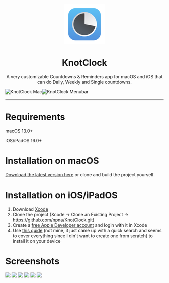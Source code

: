 <p align="center">
<img width="128" src="KnotClock/Assets.xcassets/AppIcon.appiconset/Icon-128@2x.png">
</p>

<h1 align="center">KnotClock</h1>
<p align="center">
A very customizable Countdowns & Reminders app for macOS and iOS that can do Daily, Weekly and Single countdowns.

<img alt="KnotClock Mac" src="https://user-images.githubusercontent.com/80475242/225621277-bb80c8a1-f645-4401-ab94-826768cdba15.png" width="55%"></img><img alt="KnotClock Menubar" src="https://user-images.githubusercontent.com/80475242/225632546-73b1d42f-bc32-4312-8d9d-d47828841e79.png" width="44%"></img>

</p>

---

# Requirements
macOS 13.0+

iOS/iPadOS 16.0+

# Installation on macOS
[Download the latest version here](https://github.com/npna/KnotClock/releases) or clone and build the project yourself.

# Installation on iOS/iPadOS
1. Download [Xcode](https://apps.apple.com/us/app/xcode/id497799835)
2. Clone the project (Xcode -> Clone an Existing Project -> https://github.com/npna/KnotClock.git)
3. Create a [free Apple Developer account](https://developer.apple.com/) and login with it in Xcode
4. Use [this guide](https://codewithchris.com/deploy-your-app-on-an-iphone/) (not mine, it just came up with a quick search and seems to cover everything since I din't want to create one from scratch) to install it on your device


# Screenshots
<img src="https://user-images.githubusercontent.com/80475242/224429718-a45da46c-bb76-4b7a-9dd5-f316b343fa23.png" width="15%"></img> <img src="https://user-images.githubusercontent.com/80475242/225620967-ad1f7cda-f8a3-49f9-abdd-1579fb2bccc9.png" width="15%"></img> <img src="https://user-images.githubusercontent.com/80475242/225620961-3fb50c93-7c39-41f5-aafa-242faa848acf.png" width="15%"></img> <img src="https://user-images.githubusercontent.com/80475242/225620936-9b32252b-85dc-4cf1-a12d-0885756e6a36.png" width="15%"></img> <img src="https://user-images.githubusercontent.com/80475242/224430118-40daf214-eb93-42ad-82c5-411944c65d57.png" width="8%"></img> <img src="https://user-images.githubusercontent.com/80475242/224430132-ffef00cb-ae7c-4733-bbc1-3cd0363b415b.png" width="15%"></img> 
